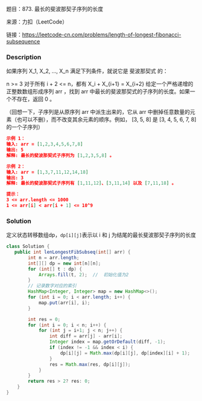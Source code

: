 题目：873. 最长的斐波那契子序列的长度

来源：力扣（LeetCode）

链接：https://leetcode-cn.com/problems/length-of-longest-fibonacci-subsequence


### Description

如果序列 X_1, X_2, ..., X_n 满足下列条件，就说它是 斐波那契式 的：

n >= 3
对于所有 i + 2 <= n，都有 X_i + X_{i+1} = X_{i+2}
给定一个严格递增的正整数数组形成序列 arr ，找到 arr 中最长的斐波那契式的子序列的长度。如果一个不存在，返回  0 。

（回想一下，子序列是从原序列 arr 中派生出来的，它从 arr 中删掉任意数量的元素（也可以不删），而不改变其余元素的顺序。例如， [3, 5, 8] 是 [3, 4, 5, 6, 7, 8] 的一个子序列）

```json
示例 1：
输入: arr = [1,2,3,4,5,6,7,8]
输出: 5
解释: 最长的斐波那契式子序列为 [1,2,3,5,8] 。

示例 2：
输入: arr = [1,3,7,11,12,14,18]
输出: 3
解释: 最长的斐波那契式子序列有 [1,11,12]、[3,11,14] 以及 [7,11,18] 。

提示：
3 <= arr.length <= 1000
1 <= arr[i] < arr[i + 1] <= 10^9
```



### Solution

定义状态转移数组dp，`dp[i][j]`表示以 i 和 j 为结尾的最长斐波那契子序列的长度

```java
class Solution {
   public int lenLongestFibSubseq(int[] arr) {
        int n = arr.length;
        int[][] dp = new int[n][n];
        for (int[] t : dp) {
            Arrays.fill(t, 2);  //  初始化值为2
        }
        // 记录数字对应的索引
        HashMap<Integer, Integer> map = new HashMap<>();
        for (int i = 0; i < arr.length; i++) {
            map.put(arr[i], i);
        }

        int res = 0;
        for (int i = 0; i < n; i++) {
            for (int j = i+1; j < n; j++) {
                int diff = arr[j] - arr[i];
                Integer index = map.getOrDefault(diff, -1);
                if (index != -1 && index < i) {
                    dp[i][j] = Math.max(dp[i][j], dp[index][i] + 1);
                }
                res = Math.max(res, dp[i][j]);
            }
        }
        return res > 2? res: 0;
    }
}
```

